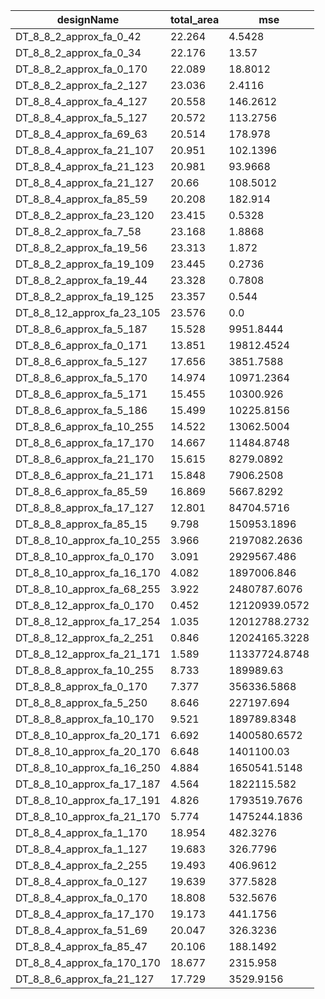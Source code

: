| designName                 | total_area | mse           |
| -------------------------- | ---------- | ------------- |
| DT_8_8_2_approx_fa_0_42    | 22.264     | 4.5428        |
| DT_8_8_2_approx_fa_0_34    | 22.176     | 13.57         |
| DT_8_8_2_approx_fa_0_170   | 22.089     | 18.8012       |
| DT_8_8_2_approx_fa_2_127   | 23.036     | 2.4116        |
| DT_8_8_4_approx_fa_4_127   | 20.558     | 146.2612      |
| DT_8_8_4_approx_fa_5_127   | 20.572     | 113.2756      |
| DT_8_8_4_approx_fa_69_63   | 20.514     | 178.978       |
| DT_8_8_4_approx_fa_21_107  | 20.951     | 102.1396      |
| DT_8_8_4_approx_fa_21_123  | 20.981     | 93.9668       |
| DT_8_8_4_approx_fa_21_127  | 20.66      | 108.5012      |
| DT_8_8_4_approx_fa_85_59   | 20.208     | 182.914       |
| DT_8_8_2_approx_fa_23_120  | 23.415     | 0.5328        |
| DT_8_8_2_approx_fa_7_58    | 23.168     | 1.8868        |
| DT_8_8_2_approx_fa_19_56   | 23.313     | 1.872         |
| DT_8_8_2_approx_fa_19_109  | 23.445     | 0.2736        |
| DT_8_8_2_approx_fa_19_44   | 23.328     | 0.7808        |
| DT_8_8_2_approx_fa_19_125  | 23.357     | 0.544         |
| DT_8_8_12_approx_fa_23_105 | 23.576     | 0.0           |
| DT_8_8_6_approx_fa_5_187   | 15.528     | 9951.8444     |
| DT_8_8_6_approx_fa_0_171   | 13.851     | 19812.4524    |
| DT_8_8_6_approx_fa_5_127   | 17.656     | 3851.7588     |
| DT_8_8_6_approx_fa_5_170   | 14.974     | 10971.2364    |
| DT_8_8_6_approx_fa_5_171   | 15.455     | 10300.926     |
| DT_8_8_6_approx_fa_5_186   | 15.499     | 10225.8156    |
| DT_8_8_6_approx_fa_10_255  | 14.522     | 13062.5004    |
| DT_8_8_6_approx_fa_17_170  | 14.667     | 11484.8748    |
| DT_8_8_6_approx_fa_21_170  | 15.615     | 8279.0892     |
| DT_8_8_6_approx_fa_21_171  | 15.848     | 7906.2508     |
| DT_8_8_6_approx_fa_85_59   | 16.869     | 5667.8292     |
| DT_8_8_8_approx_fa_17_127  | 12.801     | 84704.5716    |
| DT_8_8_8_approx_fa_85_15   | 9.798      | 150953.1896   |
| DT_8_8_10_approx_fa_10_255 | 3.966      | 2197082.2636  |
| DT_8_8_10_approx_fa_0_170  | 3.091      | 2929567.486   |
| DT_8_8_10_approx_fa_16_170 | 4.082      | 1897006.846   |
| DT_8_8_10_approx_fa_68_255 | 3.922      | 2480787.6076  |
| DT_8_8_12_approx_fa_0_170  | 0.452      | 12120939.0572 |
| DT_8_8_12_approx_fa_17_254 | 1.035      | 12012788.2732 |
| DT_8_8_12_approx_fa_2_251  | 0.846      | 12024165.3228 |
| DT_8_8_12_approx_fa_21_171 | 1.589      | 11337724.8748 |
| DT_8_8_8_approx_fa_10_255  | 8.733      | 189989.63     |
| DT_8_8_8_approx_fa_0_170   | 7.377      | 356336.5868   |
| DT_8_8_8_approx_fa_5_250   | 8.646      | 227197.694    |
| DT_8_8_8_approx_fa_10_170  | 9.521      | 189789.8348   |
| DT_8_8_10_approx_fa_20_171 | 6.692      | 1400580.6572  |
| DT_8_8_10_approx_fa_20_170 | 6.648      | 1401100.03    |
| DT_8_8_10_approx_fa_16_250 | 4.884      | 1650541.5148  |
| DT_8_8_10_approx_fa_17_187 | 4.564      | 1822115.582   |
| DT_8_8_10_approx_fa_17_191 | 4.826      | 1793519.7676  |
| DT_8_8_10_approx_fa_21_170 | 5.774      | 1475244.1836  |
| DT_8_8_4_approx_fa_1_170   | 18.954     | 482.3276      |
| DT_8_8_4_approx_fa_1_127   | 19.683     | 326.7796      |
| DT_8_8_4_approx_fa_2_255   | 19.493     | 406.9612      |
| DT_8_8_4_approx_fa_0_127   | 19.639     | 377.5828      |
| DT_8_8_4_approx_fa_0_170   | 18.808     | 532.5676      |
| DT_8_8_4_approx_fa_17_170  | 19.173     | 441.1756      |
| DT_8_8_4_approx_fa_51_69   | 20.047     | 326.3236      |
| DT_8_8_4_approx_fa_85_47   | 20.106     | 188.1492      |
| DT_8_8_4_approx_fa_170_170 | 18.677     | 2315.958      |
| DT_8_8_6_approx_fa_21_127  | 17.729     | 3529.9156     |
